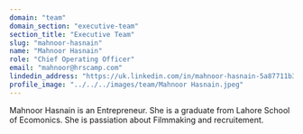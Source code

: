```yaml
---
domain: "team"
domain_section: "executive-team"
section_title: "Executive Team"
slug: "mahnoor-hasnain"
name: "Mahnoor Hasnain"
role: "Chief Operating Officer"
email: "mahnoor@hrscamp.com"
lindedin_address: "https://uk.linkedin.com/in/mahnoor-hasnain-5a87711b3"
profile_image: "../../../images/team/Mahnoor Hasnain.jpeg"
---
```


Mahnoor Hasnain is an Entrepreneur. She is a graduate from Lahore School of Ecomonics. She is passiation about Filmmaking and recruitement.
